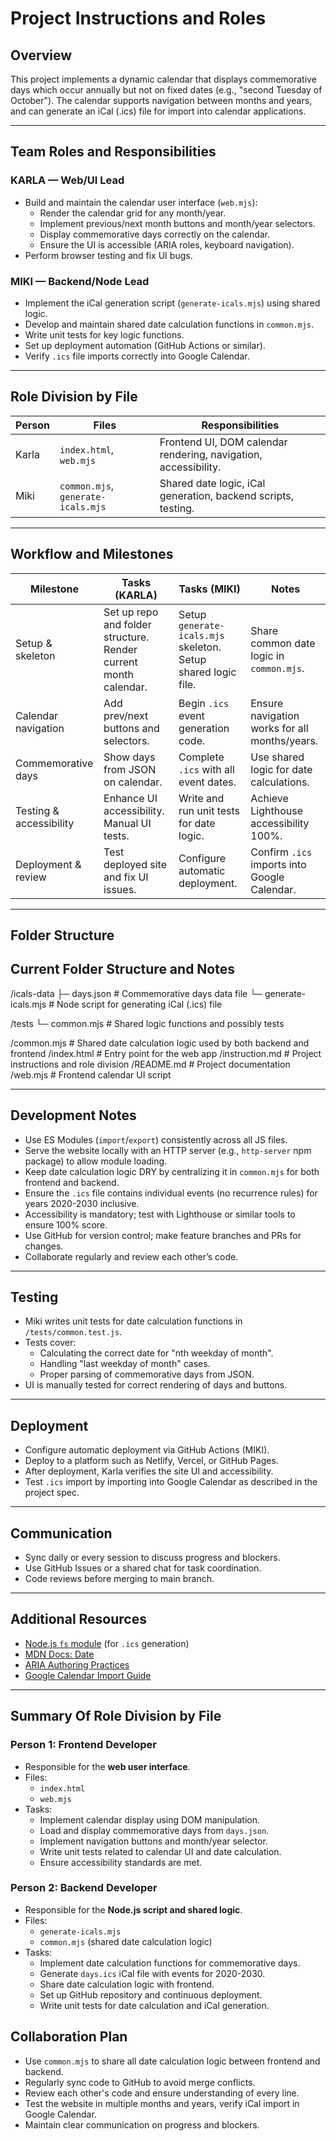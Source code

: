 # Project Instructions and Roles

## Overview

This project implements a dynamic calendar that displays commemorative days which occur annually but not on fixed dates (e.g., "second Tuesday of October"). The calendar supports navigation between months and years, and can generate an iCal (.ics) file for import into calendar applications.

---

## Team Roles and Responsibilities

### KARLA — Web/UI Lead

- Build and maintain the calendar user interface (`web.mjs`):
  - Render the calendar grid for any month/year.
  - Implement previous/next month buttons and month/year selectors.
  - Display commemorative days correctly on the calendar.
  - Ensure the UI is accessible (ARIA roles, keyboard navigation).
- Perform browser testing and fix UI bugs.

### MIKI — Backend/Node Lead

- Implement the iCal generation script (`generate-icals.mjs`) using shared logic.
- Develop and maintain shared date calculation functions in `common.mjs`.
- Write unit tests for key logic functions.
- Set up deployment automation (GitHub Actions or similar).
- Verify `.ics` file imports correctly into Google Calendar.

---

## Role Division by File

| Person | Files                              | Responsibilities                                                   |
|--------|----------------------------------|-------------------------------------------------------------------|
| Karla  | `index.html`, `web.mjs`           | Frontend UI, DOM calendar rendering, navigation, accessibility.  |
| Miki   | `common.mjs`, `generate-icals.mjs` | Shared date logic, iCal generation, backend scripts, testing.     |

---

## Workflow and Milestones

| Milestone           | Tasks (KARLA)                          | Tasks (MIKI)                          | Notes                          |
|---------------------|------------------------------------------|------------------------------------------|--------------------------------|
| Setup & skeleton    | Set up repo and folder structure. Render current month calendar. | Setup `generate-icals.mjs` skeleton. Setup shared logic file. | Share common date logic in `common.mjs`. |
| Calendar navigation | Add prev/next buttons and selectors.     | Begin `.ics` event generation code.      | Ensure navigation works for all months/years. |
| Commemorative days  | Show days from JSON on calendar.          | Complete `.ics` with all event dates.    | Use shared logic for date calculations. |
| Testing & accessibility | Enhance UI accessibility. Manual UI tests. | Write and run unit tests for date logic. | Achieve Lighthouse accessibility 100%. |
| Deployment & review | Test deployed site and fix UI issues.    | Configure automatic deployment.           | Confirm `.ics` imports into Google Calendar. |

---

## Folder Structure
## Current Folder Structure and Notes


/icals-data
├─ days.json # Commemorative days data file
└─ generate-icals.mjs # Node script for generating iCal (.ics) file

/tests
└─ common.mjs # Shared logic functions and possibly tests

/common.mjs # Shared date calculation logic used by both backend and frontend
/index.html # Entry point for the web app
/instruction.md # Project instructions and role division
/README.md # Project documentation
/web.mjs # Frontend calendar UI script

---

## Development Notes

- Use ES Modules (`import`/`export`) consistently across all JS files.
- Serve the website locally with an HTTP server (e.g., `http-server` npm package) to allow module loading.
- Keep date calculation logic DRY by centralizing it in `common.mjs` for both frontend and backend.
- Ensure the `.ics` file contains individual events (no recurrence rules) for years 2020-2030 inclusive.
- Accessibility is mandatory; test with Lighthouse or similar tools to ensure 100% score.
- Use GitHub for version control; make feature branches and PRs for changes.
- Collaborate regularly and review each other’s code.

---

## Testing

- Miki writes unit tests for date calculation functions in `/tests/common.test.js`.
- Tests cover:
  - Calculating the correct date for "nth weekday of month".
  - Handling "last weekday of month" cases.
  - Proper parsing of commemorative days from JSON.
- UI is manually tested for correct rendering of days and buttons.

---

## Deployment

- Configure automatic deployment via GitHub Actions (MIKI).
- Deploy to a platform such as Netlify, Vercel, or GitHub Pages.
- After deployment, Karla verifies the site UI and accessibility.
- Test `.ics` import by importing into Google Calendar as described in the project spec.

---

## Communication

- Sync daily or every session to discuss progress and blockers.
- Use GitHub Issues or a shared chat for task coordination.
- Code reviews before merging to main branch.

---

## Additional Resources

- [Node.js `fs` module](https://nodejs.org/api/fs.html) (for `.ics` generation)
- [MDN Docs: Date](https://developer.mozilla.org/en-US/docs/Web/JavaScript/Reference/Global_Objects/Date)
- [ARIA Authoring Practices](https://www.w3.org/TR/wai-aria-practices/)
- [Google Calendar Import Guide](https://support.google.com/calendar/answer/37118)

---





## Summary Of Role Division by File

### Person 1: Frontend Developer
- Responsible for the **web user interface**.
- Files:
  - `index.html`
  - `web.mjs`
- Tasks:
  - Implement calendar display using DOM manipulation.
  - Load and display commemorative days from `days.json`.
  - Implement navigation buttons and month/year selector.
  - Write unit tests related to calendar UI and date calculation.
  - Ensure accessibility standards are met.

### Person 2: Backend Developer
- Responsible for the **Node.js script and shared logic**.
- Files:
  - `generate-icals.mjs`
  - `common.mjs` (shared date calculation logic)
- Tasks:
  - Implement date calculation functions for commemorative days.
  - Generate `days.ics` iCal file with events for 2020-2030.
  - Share date calculation logic with frontend.
  - Set up GitHub repository and continuous deployment.
  - Write unit tests for date calculation and iCal generation.

## Collaboration Plan

- Use `common.mjs` to share all date calculation logic between frontend and backend.
- Regularly sync code to GitHub to avoid merge conflicts.
- Review each other's code and ensure understanding of every line.
- Test the website in multiple months and years, verify iCal import in Google Calendar.
- Maintain clear communication on progress and blockers.